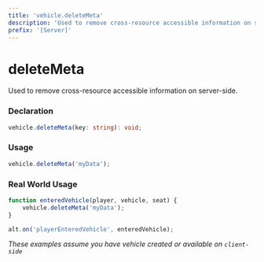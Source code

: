 ```yaml
---
title: 'vehicle.deleteMeta'
description: 'Used to remove cross-resource accessible information on server-side.'
prefix: '[Server]'
---
```


# deleteMeta

Used to remove cross-resource accessible information on server-side.

### Declaration

```typescript
vehicle.deleteMeta(key: string): void;
```

### Usage

```js
vehicle.deleteMeta('myData');
```

### Real World Usage

```js
function enteredVehicle(player, vehicle, seat) {
    vehicle.deleteMeta('myData');
}

alt.on('playerEnteredVehicle', enteredVehicle);
```

_These examples assume you have vehicle created or available on `client-side`_